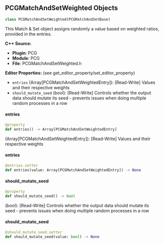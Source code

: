 ## PCGMatchAndSetWeighted Objects

```python
class PCGMatchAndSetWeighted(PCGMatchAndSetBase)
```

This Match & Set object assigns randomly a value based on weighted ratios,
provided in the entries.

**C++ Source:**

- **Plugin**: PCG
- **Module**: PCG
- **File**: PCGMatchAndSetWeighted.h

**Editor Properties:** (see get_editor_property/set_editor_property)

- ``entries`` (Array[PCGMatchAndSetWeightedEntry]):  [Read-Write] Values and their respective weights
- ``should_mutate_seed`` (bool):  [Read-Write] Controls whether the output data should mutate its seed - prevents issues when doing multiple random processes in a row

<a id="unreal.PCGMatchAndSetWeighted.entries"></a>

#### entries

```python
@property
def entries() -> Array[PCGMatchAndSetWeightedEntry]
```

(Array[PCGMatchAndSetWeightedEntry]):  [Read-Write] Values and their respective weights

<a id="unreal.PCGMatchAndSetWeighted.entries"></a>

#### entries

```python
@entries.setter
def entries(value: Array[PCGMatchAndSetWeightedEntry]) -> None
```

<a id="unreal.PCGMatchAndSetWeighted.should_mutate_seed"></a>

#### should_mutate_seed

```python
@property
def should_mutate_seed() -> bool
```

(bool):  [Read-Write] Controls whether the output data should mutate its seed - prevents issues when doing multiple random processes in a row

<a id="unreal.PCGMatchAndSetWeighted.should_mutate_seed"></a>

#### should_mutate_seed

```python
@should_mutate_seed.setter
def should_mutate_seed(value: bool) -> None
```

<a id="unreal.PCGMatchAndSetWeightedByCategory"></a>